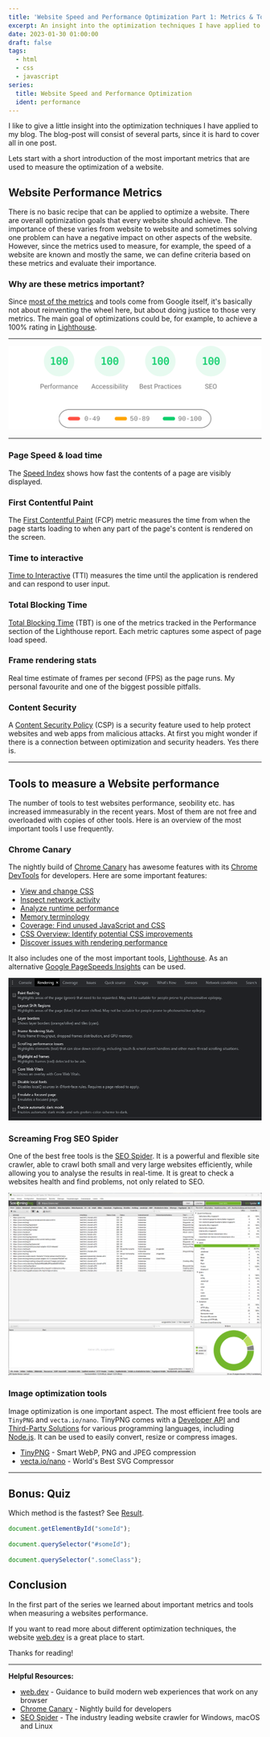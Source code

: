 ```yaml
---
title: 'Website Speed and Performance Optimization Part 1: Metrics & Tools'
excerpt: An insight into the optimization techniques I have applied to my blog.
date: 2023-01-30 01:00:00
draft: false
tags:
  - html
  - css
  - javascript
series:
  title: Website Speed and Performance Optimization
  ident: performance
---
```


I like to give a little insight into the optimization techniques I have applied
to my blog. The blog-post will consist of several parts, since it is hard to
cover all in one post.

Lets start with a short introduction of the most important metrics that are used
to measure the optimization of a website.

## Website Performance Metrics

There is no basic recipe that can be applied to optimize a website. There are
overall optimization goals that every website should achieve. The importance of
these varies from website to website and sometimes solving one problem can have
a negative impact on other aspects of the website. However, since the metrics
used to measure, for example, the speed of a website are known and mostly the
same, we can define criteria based on these metrics and evaluate their
importance.

### Why are these metrics important?

Since
[most of the metrics](https://developer.chrome.com/docs/lighthouse/performance/)
and tools come from Google itself, it's basically not about reinventing the
wheel here, but about doing justice to those very metrics. The main goal of
optimizations could be, for example, to achieve a 100% rating in
[Lighthouse](https://developer.chrome.com/docs/lighthouse/overview/).

---

![Lighthouse rating jrson.me](/images/blog/2023-01-30/pagespeed-insights.svg)

---

### Page Speed & load time

The
[Speed Index](https://developer.chrome.com/docs/lighthouse/performance/speed-index/)
shows how fast the contents of a page are visibly displayed.

### First Contentful Paint

The
[First Contentful Paint](https://developer.chrome.com/docs/lighthouse/performance/first-contentful-paint/)
(FCP) metric measures the time from when the page starts loading to when any
part of the page's content is rendered on the screen.

### Time to interactive

[Time to Interactive](https://developer.chrome.com/docs/lighthouse/performance/interactive/)
(TTI) measures the time until the application is rendered and can respond to
user input.

### Total Blocking Time

[Total Blocking Time](https://developer.chrome.com/docs/lighthouse/performance/lighthouse-total-blocking-time/)
(TBT) is one of the metrics tracked in the Performance section of the Lighthouse
report. Each metric captures some aspect of page load speed.

### Frame rendering stats

Real time estimate of frames per second (FPS) as the page runs. My personal
favourite and one of the biggest possible pitfalls.

### Content Security

A
[Content Security Policy](https://developer.chrome.com/docs/apps/contentSecurityPolicy/)
(CSP) is a security feature used to help protect websites and web apps from
malicious attacks. At first you might wonder if there is a connection between
optimization and security headers. Yes there is.

---

## Tools to measure a Website performance

The number of tools to test websites performance, seobility etc. has increased
immeasurably in the recent years. Most of them are not free and overloaded with
copies of other tools. Here is an overview of the most important tools I use
frequently.

### Chrome Canary

The nightly build of
[Chrome Canary](https://www.google.com/intl/en/chrome/canary/) has awesome
features with its [Chrome DevTools](https://developer.chrome.com/docs/devtools/)
for developers. Here are some important features:

- [View and change CSS](https://developer.chrome.com/docs/devtools/css/)
- [Inspect network activity](https://developer.chrome.com/docs/devtools/network/)
- [Analyze runtime performance](https://developer.chrome.com/docs/devtools/performance/)
- [Memory terminology](https://developer.chrome.com/docs/devtools/memory-problems/memory-101/)
- [Coverage: Find unused JavaScript and CSS](https://developer.chrome.com/docs/devtools/coverage/)
- [CSS Overview: Identify potential CSS improvements](https://developer.chrome.com/docs/devtools/css-overview/)
- [Discover issues with rendering performance](https://developer.chrome.com/docs/devtools/rendering/performance/)

It also includes one of the most important tools,
[Lighthouse](https://developer.chrome.com/docs/lighthouse/overview/). As an
alternative [Google PageSpeeds Insights](https://pagespeed.web.dev/) can be
used.

![Chrome Canary](/images/blog/2023-01-30/chrome-canary.png)

### Screaming Frog SEO Spider

One of the best free tools is the
[SEO Spider](https://www.screamingfrog.co.uk/seo-spider/). It is a powerful and
flexible site crawler, able to crawl both small and very large websites
efficiently, while allowing you to analyse the results in real-time. It is great
to check a websites health and find problems, not only related to SEO.

![SEO Spider](/images/blog/2023-01-30/screamingfrog_tool.png)

### Image optimization tools

Image optimization is one important aspect. The most efficient free tools are
`TinyPNG` and `vecta.io/nano`. TinyPNG comes with a
[Developer API](https://tinypng.com/developers) and
[Third-Party Solutions](https://tinypng.com/third-party) for various programming
languages, including [Node.js](https://tinypng.com/developers/reference/nodejs).
It can be used to easily convert, resize or compress images.

- [TinyPNG](https://tinypng.com/) - Smart WebP, PNG and JPEG compression
- [vecta.io/nano](https://vecta.io/nano) - World's Best SVG Compressor

---

## Bonus: Quiz

Which method is the fastest? See [Result](https://jsben.ch/AshUS).

```ts
document.getElementById("someId");
```

```ts
document.querySelector("#someId");
```

```ts
document.querySelector(".someClass");
```

## Conclusion

In the first part of the series we learned about important metrics and tools
when measuring a websites performance.

If you want to read more about different optimization techniques, the website
[web.dev](https://web.dev/blog/) is a great place to start.

Thanks for reading!

---

**Helpful Resources:**

- [web.dev](https://web.dev/blog/) - Guidance to build modern web experiences
  that work on any browser
- [Chrome Canary](https://www.google.com/intl/en/chrome/canary/) - Nightly build
  for developers
- [SEO Spider](https://www.screamingfrog.co.uk/seo-spider/) - The industry
  leading website crawler for Windows, macOS and Linux
